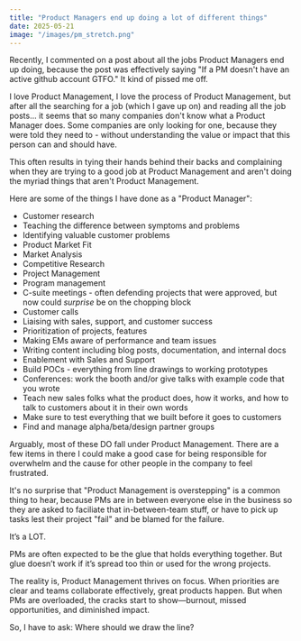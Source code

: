 ```yaml
---
title: "Product Managers end up doing a lot of different things"
date: 2025-05-21
image: "/images/pm_stretch.png"
---
```

Recently, I commented on a post about all the jobs Product Managers end up doing, because the post was effectively saying "If a PM doesn't have an active github account GTFO." It kind of pissed me off.

I love Product Management, I love the process of Product Management, but after all the searching for a job (which I gave up on) and reading all the job posts... it seems that so many companies don't know what a Product Manager does. Some companies are only looking for one, because they were told they need to - without understanding the value or impact that this person can and should have.

This often results in tying their hands behind their backs and complaining when they are trying to a good job at Product Management and aren't doing the myriad things that aren't Product Management.

Here are some of the things I have done as a "Product Manager":
- Customer research
- Teaching the difference between symptoms and problems
- Identifying valuable customer problems
- Product Market Fit
- Market Analysis
- Competitive Research
- Project Management
- Program management
- C-suite meetings - often defending projects that were approved, but now could *surprise* be on the chopping block
- Customer calls
- Liaising with sales, support, and customer success
- Prioritization of projects, features
- Making EMs aware of performance and team issues
- Writing content including blog posts, documentation, and internal docs
- Enablement with Sales and Support
- Build POCs - everything from line drawings to working prototypes
- Conferences: work the booth and/or give talks with example code that you wrote
- Teach new sales folks what the product does, how it works, and how to talk to customers about it in their own words
- Make sure to test everything that we built before it goes to customers
- Find and manage alpha/beta/design partner groups

Arguably, most of these DO fall under Product Management. There are a few items in there I could make a good case for being responsible for overwhelm and the cause for other people in the company to feel frustrated.

It's no surprise that "Product Management is overstepping" is a common thing to hear, because PMs are in between everyone else in the business so they are asked to faciliate that in-between-team stuff, or have to pick up tasks lest their project "fail" and be blamed for the failure.

It’s a LOT.

PMs are often expected to be the glue that holds everything together. But glue doesn’t work if it’s spread too thin or used for the wrong projects.

The reality is, Product Management thrives on focus. When priorities are clear and teams collaborate effectively, great products happen. But when PMs are overloaded, the cracks start to show—burnout, missed opportunities, and diminished impact.

So, I have to ask: Where should we draw the line?